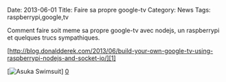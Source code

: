 Date: 2013-06-01
Title: Faire sa propre google-tv
Category: News
Tags: raspberrypi,google,tv

[0]: https://raw.github.com/bussiere/RapidNews/gh-pages/static/images/raspberrypi_tv_google_tv.jpg  "Grande Version"
[1]: http://blog.donaldderek.com/2013/06/build-your-own-google-tv-using-raspberrypi-nodejs-and-socket-io/

Comment faire soit meme sa propre google-tv avec nodejs, un raspberrypi et quelques trucs sympathiques.


[http://blog.donaldderek.com/2013/06/build-your-own-google-tv-using-raspberrypi-nodejs-and-socket-io/][1]

[![Asuka Swimsuit](https://raw.github.com/bussiere/RapidNews/gh-pages/static/images/raspberrypi_tv_google_tv_thumb.jpg)] [0] 

